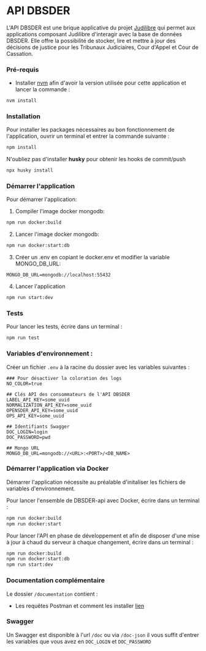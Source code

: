 # API DBSDER

L'API DBSDER est une brique applicative du projet [Judilibre](https://www.courdecassation.fr/toutes-les-actualites/2021/10/01/judilibre-les-decisions-judiciaires-en-open-data) qui permet aux applications composant Judilibre d'interagir avec la base de données DBSDER. 
Elle offre la possibilité de stocker, lire et mettre à jour des décisions de justice pour les Tribunaux Judiciaires, Cour d'Appel et Cour de Cassation. 

### Pré-requis
- Installer [nvm](https://github.com/nvm-sh/nvm) afin d'avoir la version utilisée pour cette application et lancer la commande :
```bash
nvm install
```

### Installation 

Pour installer les packages nécessaires au bon fonctionnement de l'application, ouvrir un terminal et entrer la commande suivante : 
```bash
npm install
```  
N'oubliez pas d'installer **husky** pour obtenir les hooks de commit/push
```bash
npx husky install
```

### Démarrer l'application

Pour démarrer l'application:

1. Compiler l'image docker mongodb:
 ```bash
npm run docker:build
 ```
2. Lancer l'image docker mongodb:
 ```bash
npm run docker:start:db
 ```
3. Créer un .env en copiant le docker.env et modifier la variable MONGO_DB_URL:
```text
MONGO_DB_URL=mongodb://localhost:55432
```
4. Lancer l'application
 ```bash
npm run start:dev
 ```

### Tests

Pour lancer les tests, écrire dans un terminal : 

 ```bash
npm run test
 ```

### Variables d'environnement : 

Créer un fichier `.env` à la racine du dossier avec les variables suivantes :

```.env
### Pour désactiver la coloration des logs
NO_COLOR=true 

## Clés API des consommateurs de l'API DBSDER
LABEL_API_KEY=some_uuid
NORMALIZATION_API_KEY=some_uuid
OPENSDER_API_KEY=some_uuid
OPS_API_KEY=some_uuid

## Identifiants Swagger
DOC_LOGIN=login
DOC_PASSWORD=pwd

## Mongo URL
MONGO_DB_URL=mongodb://<URL>:<PORT>/<DB_NAME>
```

### Démarrer l'application via Docker

Démarrer l'application nécessite au préalable d'initaliser les fichiers de variables d'environnement. 

Pour lancer l'ensemble de DBSDER-api avec Docker, écrire dans un terminal : 

```bash
npm run docker:build
npm run docker:start
```

Pour lancer l'API en phase de développement et afin de disposer d'une mise à jour à chaud du serveur à chaque changement, écrire dans un terminal : 
```bash
npm run docker:build
npm run docker:start:db
npm run start:dev
```

### Documentation complémentaire 

Le dossier `/documentation` contient : 
- Les requêtes Postman et comment les installer [lien](documentation/postman/README.md)

### Swagger 
Un Swagger est disponible à l'url `/doc` ou via `/doc-json`
il vous suffit d'entrer les variables que vous avez en `DOC_LOGIN` et `DOC_PASSWORD`